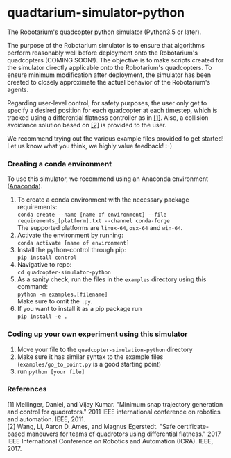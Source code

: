 # quadtarium-simulator-python
The Robotarium's quadcopter python simulator (Python3.5 or later). 

The purpose of the Robotarium simulator is to ensure that algorithms perform reasonably well before deployment onto the Robotarium's quadcopters (COMING SOON!). The objective is to make scripts created for the simulator directly applicable onto the Robotarium's quadcopters. To ensure minimum modification after deployment, the simulator has been created to closely approximate the actual behavior of the Robotarium's agents.

Regarding user-level control, for safety purposes, the user only get to specify a desired position for each quadcopter at each timestep, which is tracked using a differential flatness controller as in [[1]](#1). Also, a collision avoidance solution based on [[2]](#2) is provided to the user.

We recommend trying out the various example files provided to get started! Let us know what you think, we highly value feedback! :-)

### Creating a conda environment
To use this simulator, we recommend using an Anaconda environment ([Anaconda](https://www.anaconda.com/distribution/)).

1.  To create a conda environment with the necessary package requirements:\
    ``conda create --name [name of environment] --file requirements_[platform].txt --channel conda-forge``  
    The supported platforms are `linux-64`, `osx-64` and `win-64`.
1. Activate the environment by running:\
   ``conda activate [name of environment]``
1. Install the python-control through pip:\
    ``pip install control``
1. Navigative to repo:\
    ``cd quadcopter-simulator-python``
1. As a sanity check, run the files in the ``examples`` directory using this command:\
``python -m examples.[filename]`` \
Make sure to omit the `.py`.
1. If you want to install it as a pip package run \
``pip install -e .``

### Coding up your own experiment using this simulator
1. Move your file to the `quadcopter-simulation-python` directory
1. Make sure it has similar syntax to the example files (`examples/go_to_point.py` is a good starting point)
1. run `python [your file]`


### References
<a id="1">[1]</a> 
Mellinger, Daniel, and Vijay Kumar. "Minimum snap trajectory generation and control for quadrotors." 2011 IEEE international conference on robotics and automation. IEEE, 2011. \
<a id="2">[2]</a> 
Wang, Li, Aaron D. Ames, and Magnus Egerstedt. "Safe certificate-based maneuvers for teams of quadrotors using differential flatness." 2017 IEEE International Conference on Robotics and Automation (ICRA). IEEE, 2017.
